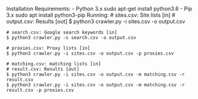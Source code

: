 ﻿Installation
Requirements:
	- Python 3.x
		sudo apt-get install python3.6
	- Pip 3.x
		sudo apt install python3-pip
Running:
	# sites.csv: Site lists [in]
	# output.csv: Results [out]
	$ python3 crawler.py -i sites.csv -o output.csv
	
	# search.csv: Google search keywords [in]
	$ python3 crawler.py -s search.csv -o output.csv

	# proxies.csv: Proxy lists [in]
	$ python3 crawler.py -i sites.csv -o output.csv -p proxies.csv

	# matching.csv: matching lists [in]
	# result.csv: Results [out]
	$ python3 crawler.py -i sites.csv -o output.csv -m matching.csv -r result.csv
	$ python3 crawler.py -i sites.csv -o output.csv -m matching.csv -r result.csv -p proxies.csv